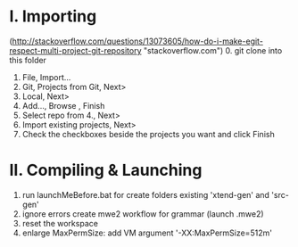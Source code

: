 # I. Importing
(http://stackoverflow.com/questions/13073605/how-do-i-make-egit-respect-multi-project-git-repository "stackoverflow.com")
0. git clone into this folder
1. File, Import...
2. Git, Projects from Git, Next>
3. Local, Next>
4. Add..., Browse , Finish
5. Select repo from 4., Next>
6. Import existing projects, Next>
7. Check the checkboxes beside the projects you want and click Finish

# II. Compiling & Launching
1. run launchMeBefore.bat for create folders existing 'xtend-gen' and 'src-gen'
2. ignore errors create mwe2 workflow for grammar (launch .mwe2)
3. reset the workspace
4. enlarge MaxPermSize: add VM argument '-XX:MaxPermSize=512m'